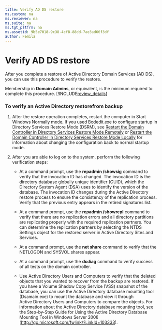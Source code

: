 ```yaml
---
title: Verify AD DS restore
ms.custom: na
ms.reviewer: na
ms.suite: na
ms.tgt_pltfrm: na
ms.assetid: 9b5e7018-9c38-4cf8-88dd-7ae3ad66f3df
author: Femila
---
```

# Verify AD DS restore
  After you complete a restore of Active Directory Domain Services \(AD DS\), you can use this procedure to verify the restore.  
  
 Membership in **Domain Admins**, or equivalent, is the minimum required to complete this procedure. [!INCLUDE[review_details](../Token/review_details_md.md)]  
  
### To verify an Active Directory restorefrom backup  
  
1.  After the restore operation completes, restart the computer in Start Windows Normally mode. If you used Bcdedit.exe to configure startup in Directory Services Restore Mode \(DSRM\), see [Restart the Domain Controller in Directory Services Restore Mode Remotely](../Topic/Restart-the-Domain-Controller-in-Directory-Services-Restore-Mode-Remotely.md) or [Restart the Domain Controller in Directory Services Restore Mode Locally](../Topic/Restart-the-Domain-Controller-in-Directory-Services-Restore-Mode-Locally.md) for information about changing the configuration back to normal startup mode.  
  
2.  After you are able to log on to the system, perform the following verification steps:  
  
    -   At a command prompt, use the **repadmin \/showsig** command to verify that the invocation ID has changed. The invocation ID is the directory database globally unique identifier \(GUID\), which the Directory System Agent \(DSA\) uses to identify the version of the database. The invocation ID changes during the Active Directory restore process to ensure the consistency of the replication process. Verify that the previous entry appears in the retired signatures list.  
  
    -   At a command prompt, use the **repadmin \/showrepl** command to verify that there are no replication errors and all directory partitions are replicating properly with the required replication partners. You can determine the replication partners by selecting the NTDS Settings object for the restored server in Active Directory Sites and Services.  
  
    -   At a command prompt, use the **net share** command to verify that the NETLOGON and SYSVOL shares appear.  
  
    -   At a command prompt, use the **dcdiag** command to verify success of all tests on the domain controller.  
  
    -   Use Active Directory Users and Computers to verify that the deleted objects that you wanted to recover from the backup are restored. If you have a Volume Shadow Copy Service \(VSS\) snapshot of the database, you can use the Active Directory database mounting tool \(Dsamain.exe\) to mount the database and view it through Active Directory Users and Computers to compare the objects. For information about the Active Directory database mounting tool, see the Step\-by\-Step Guide for Using the Active Directory Database Mounting Tool in Windows Server 2008 \([http:\/\/go.microsoft.com\/fwlink\/?LinkId\=103333](http://go.microsoft.com/fwlink/?LinkId=103333)\).  
  
  